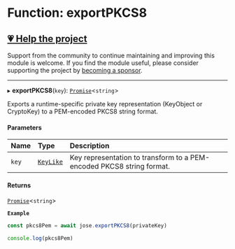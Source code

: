 # Function: exportPKCS8

## [💗 Help the project](https://github.com/sponsors/panva)

Support from the community to continue maintaining and improving this module is welcome. If you find the module useful, please consider supporting the project by [becoming a sponsor](https://github.com/sponsors/panva).

---

▸ **exportPKCS8**(`key`): [`Promise`]( https://developer.mozilla.org/en-US/docs/Web/JavaScript/Reference/Global_Objects/Promise )<`string`\>

Exports a runtime-specific private key representation (KeyObject or CryptoKey) to a PEM-encoded
PKCS8 string format.

#### Parameters

| Name | Type | Description |
| :------ | :------ | :------ |
| `key` | [`KeyLike`](../types/types.KeyLike.md) | Key representation to transform to a PEM-encoded PKCS8 string format. |

#### Returns

[`Promise`]( https://developer.mozilla.org/en-US/docs/Web/JavaScript/Reference/Global_Objects/Promise )<`string`\>

**`Example`**

```js
const pkcs8Pem = await jose.exportPKCS8(privateKey)

console.log(pkcs8Pem)
```
